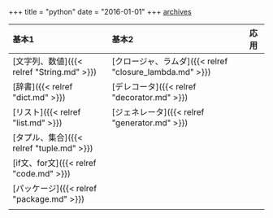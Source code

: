 +++
title = "python"
date = "2016-01-01"
+++
[archives](/tags/python/)

基本1                                  | 基本2| 応用
:----------------------------------- | :----------------------------------------------| :----------------------------------------------
[文字列、数値]({{< relref "String.md" >}}) | [クロージャ、ラムダ]({{< relref "closure_lambda.md" >}}) |
[辞書]({{< relref "dict.md" >}})       | [デレコータ]({{< relref "decorator.md" >}}) |
[リスト]({{< relref "list.md" >}})      | [ジェネレータ]({{< relref "generator.md" >}}) |
[タプル、集合]({{< relref "tuple.md" >}})  | |
[if文、for文]({{< relref "code.md" >}}) | |
[パッケージ]({{< relref "package.md" >}}) | |
                                     | |
